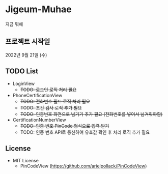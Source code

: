 # Jigeum-Muhae
 지금 뭐해

## 프로젝트 시작일
2022년 9월 21일 (수)

## TODO List
- LoginView
    - ~~TODO: 로그인 로직 처리 필요~~
- PhoneCertificationView
    - ~~TODO: 전화번호 필드 로직 처리 필요~~
    - ~~TODO: 조건 검사 로직 추가 필요~~
    - ~~TODO: 인증번호 화면으로 넘기기 추가 필요 (전화번호를 넣어서 넘겨줘야함)~~
- CertificationNumberView
    - ~~TODO: 인증 번호 PinCode 형식으로 입력 받기~~
    - TODO: 인증 번호 API로 통신하여 유효값 확인 후 처리 로직 추가 필요
 
 
 
## License
 - MIT License
    - PinCodeView (https://github.com/arielpollack/PinCodeView)
 
